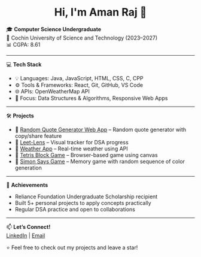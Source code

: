 

<h1 align="center">Hi, I'm Aman Raj 👋</h1>

🎓 **Computer Science Undergraduate**  
📍 Cochin University of Science and Technology (2023–2027)  
📊 CGPA: 8.61

---

💻 **Tech Stack**  
- 💡 Languages: Java, JavaScript, HTML, CSS, C, CPP 
- ⚙️ Tools & Frameworks: React, Git, GitHub, VS Code  
- 🌐 APIs: OpenWeatherMap API  
- 🧠 Focus: Data Structures & Algorithms, Responsive Web Apps

---

🛠 **Projects**  
- 🔹 [Random Quote Generator Web App]([#](https://github.com/aman-6301/Random-Quote-Generator)) – Random quote generator with copy/share feature  
- 🔹 [Leet-Lens](https://github.com/aman-6301/LeetLens) – Visual tracker for DSA progress  
- 🔹 [Weather App]([#](https://github.com/aman-6301/Weather-App)) – Real-time weather using API  
- 🔹 [Tetris Block Game](https://github.com/aman-6301/Block-Game) – Browser-based game using canvas  
- 🔹 [Simon Says Game](https://github.com/aman-6301/memoryGame) – Memory game with random sequence of color generation

---

🏅 **Achievements**  
- Reliance Foundation Undergraduate Scholarship recipient  
- Built 5+ personal projects to apply concepts practically  
- Regular DSA practice and open to collaborations

---

📫 **Let’s Connect!**  
[LinkedIn](https://www.linkedin.com/in/aman-raj-280964336) | [Email](mailto:amanraj6301@gmail.com)

⭐️ Feel free to check out my projects and leave a star!

